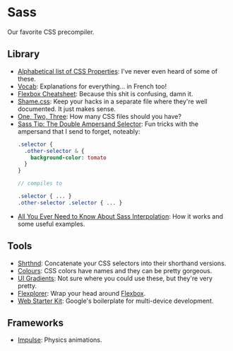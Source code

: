 # Sass
Our favorite CSS precompiler.

## Library
- [Alphabetical list of CSS Properties](http://ref.openweb.io/CSS/): I've never even heard of some of these.
- [Vocab](http://apps.workflower.fi/vocabs/): Explanations for everything... in French too!
- [Flexbox Cheatsheet](http://jonibologna.com/flexbox-cheatsheet/): Because this shit is confusing, damn it.
- [Shame.css](http://csswizardry.com/2013/04/shame-css/): Keep your hacks in a separate file where they're well documented. It just makes sense.
- [One, Two, Three](http://css-tricks.com/one-two-three/): How many CSS files should you have?
- [Sass Tip: The Double Ampersand Selector](http://blog.teamtreehouse.com/sass-tip-double-ampersand-selector): Fun tricks with the ampersand that I send to forget, noteably:
	```sass
	.selector {
	  .other-selector & {
	    background-color: tomato
	  }
	}

	// compiles to

	.selector { ... }
	.other-selector .selector { ... }
	```
- [All You Ever Need to Know About Sass Interpolation](http://webdesign.tutsplus.com/tutorials/all-you-ever-need-to-know-about-sass-interpolation--cms-21375): How it works and some useful examples.

## Tools
- [Shrthnd](http://shrthnd.volume7.io/): Concatenate your CSS selectors into their shorthand versions.
- [Colours](http://colours.neilorangepeel.com/): CSS colors have names and they can be pretty gorgeous.
- [UI Gradients](http://uigradients.com/#Portrait): Not sure where you could use these, but they're very pretty.
- [Flexplorer](http://bennettfeely.com/flexplorer/): Wrap your head around [Flexbox](https://developer.mozilla.org/en-US/docs/Web/Guide/CSS/Flexible_boxes).
- [Web Starter Kit](https://developers.google.com/web/starter-kit/): Google's boilerplate for multi-device development.


## Frameworks
- [Impulse](http://impulse.luster.io/): Physics animations.
